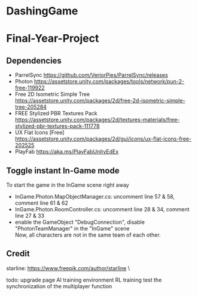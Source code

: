 # DashingGame
# Final-Year-Project

## Dependencies
- ParrelSync
https://github.com/VeriorPies/ParrelSync/releases
- Photon
https://assetstore.unity.com/packages/tools/network/pun-2-free-119922
- Free 2D Isometric Simple Tree
https://assetstore.unity.com/packages/2d/free-2d-isometric-simple-tree-205284
- FREE Stylized PBR Textures Pack
https://assetstore.unity.com/packages/2d/textures-materials/free-stylized-pbr-textures-pack-111778
- UX Flat Icons [Free]
https://assetstore.unity.com/packages/2d/gui/icons/ux-flat-icons-free-202525
- PlayFab
https://aka.ms/PlayFabUnityEdEx

## Toggle instant In-Game mode
To start the game in the InGame scene right away 
- InGame.Photon.MapObjectManager.cs: uncomment line 57 & 58, comment line 61 & 62
- InGame.Photon.RoomController.cs: uncomment line 28 & 34, comment line 27 & 33
- enable the GameObject "DebugConnection", disable "PhotonTeamManager" in the "InGame" scene \
Now, all characters are not in the same team of each other.

## Credit
starline: https://www.freepik.com/author/starline \




todo:
upgrade page
AI training environment
RL training
test the synchronization of the multiplayer function
